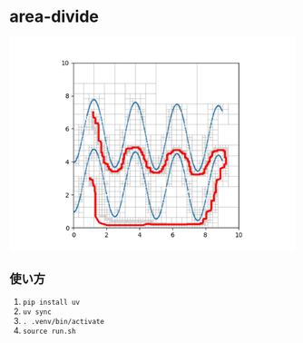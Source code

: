 # area-divide

![hoge](./Img/result.png)

## 使い方

1. `pip install uv`
2. `uv sync`
3. `. .venv/bin/activate`
4. `source run.sh`
